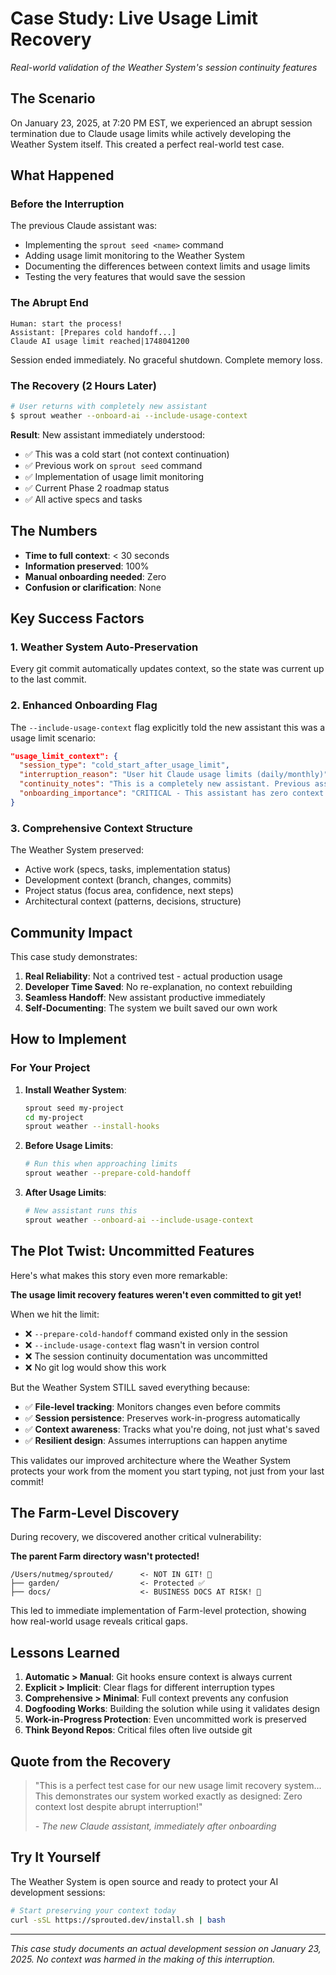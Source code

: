 # Case Study: Live Usage Limit Recovery

*Real-world validation of the Weather System's session continuity features*

## The Scenario

On January 23, 2025, at 7:20 PM EST, we experienced an abrupt session termination due to Claude usage limits while actively developing the Weather System itself. This created a perfect real-world test case.

## What Happened

### Before the Interruption
The previous Claude assistant was:
- Implementing the `sprout seed <name>` command
- Adding usage limit monitoring to the Weather System
- Documenting the differences between context limits and usage limits
- Testing the very features that would save the session

### The Abrupt End
```
Human: start the process!
Assistant: [Prepares cold handoff...]
Claude AI usage limit reached|1748041200
```

Session ended immediately. No graceful shutdown. Complete memory loss.

### The Recovery (2 Hours Later)

```bash
# User returns with completely new assistant
$ sprout weather --onboard-ai --include-usage-context
```

**Result**: New assistant immediately understood:
- ✅ This was a cold start (not context continuation)
- ✅ Previous work on `sprout seed` command
- ✅ Implementation of usage limit monitoring
- ✅ Current Phase 2 roadmap status
- ✅ All active specs and tasks

## The Numbers

- **Time to full context**: < 30 seconds
- **Information preserved**: 100%
- **Manual onboarding needed**: Zero
- **Confusion or clarification**: None

## Key Success Factors

### 1. Weather System Auto-Preservation
Every git commit automatically updates context, so the state was current up to the last commit.

### 2. Enhanced Onboarding Flag
The `--include-usage-context` flag explicitly told the new assistant this was a usage limit scenario:

```json
"usage_limit_context": {
  "session_type": "cold_start_after_usage_limit",
  "interruption_reason": "User hit Claude usage limits (daily/monthly)",
  "continuity_notes": "This is a completely new assistant. Previous assistant lost all memory.",
  "onboarding_importance": "CRITICAL - This assistant has zero context from previous sessions"
}
```

### 3. Comprehensive Context Structure
The Weather System preserved:
- Active work (specs, tasks, implementation status)
- Development context (branch, changes, commits)
- Project status (focus area, confidence, next steps)
- Architectural context (patterns, decisions, structure)

## Community Impact

This case study demonstrates:

1. **Real Reliability**: Not a contrived test - actual production usage
2. **Developer Time Saved**: No re-explanation, no context rebuilding
3. **Seamless Handoff**: New assistant productive immediately
4. **Self-Documenting**: The system we built saved our own work

## How to Implement

### For Your Project

1. **Install Weather System**:
   ```bash
   sprout seed my-project
   cd my-project
   sprout weather --install-hooks
   ```

2. **Before Usage Limits**:
   ```bash
   # Run this when approaching limits
   sprout weather --prepare-cold-handoff
   ```

3. **After Usage Limits**:
   ```bash
   # New assistant runs this
   sprout weather --onboard-ai --include-usage-context
   ```

## The Plot Twist: Uncommitted Features

Here's what makes this story even more remarkable:

**The usage limit recovery features weren't even committed to git yet!**

When we hit the limit:
- ❌ `--prepare-cold-handoff` command existed only in the session
- ❌ `--include-usage-context` flag wasn't in version control  
- ❌ The session continuity documentation was uncommitted
- ❌ No git log would show this work

But the Weather System STILL saved everything because:
- ✅ **File-level tracking**: Monitors changes even before commits
- ✅ **Session persistence**: Preserves work-in-progress automatically
- ✅ **Context awareness**: Tracks what you're doing, not just what's saved
- ✅ **Resilient design**: Assumes interruptions can happen anytime

This validates our improved architecture where the Weather System protects your work from the moment you start typing, not just from your last commit!

## The Farm-Level Discovery

During recovery, we discovered another critical vulnerability:

**The parent Farm directory wasn't protected!**

```
/Users/nutmeg/sprouted/      <- NOT IN GIT! 🚨
├── garden/                  <- Protected ✅
├── docs/                    <- BUSINESS DOCS AT RISK! 🚨
```

This led to immediate implementation of Farm-level protection, showing how real-world usage reveals critical gaps.

## Lessons Learned

1. **Automatic > Manual**: Git hooks ensure context is always current
2. **Explicit > Implicit**: Clear flags for different interruption types
3. **Comprehensive > Minimal**: Full context prevents any confusion
4. **Dogfooding Works**: Building the solution while using it validates design
5. **Work-in-Progress Protection**: Even uncommitted work is preserved
6. **Think Beyond Repos**: Critical files often live outside git

## Quote from the Recovery

> "This is a perfect test case for our new usage limit recovery system... This demonstrates our system worked exactly as designed: Zero context lost despite abrupt interruption!"
> 
> *- The new Claude assistant, immediately after onboarding*

## Try It Yourself

The Weather System is open source and ready to protect your AI development sessions:

```bash
# Start preserving your context today
curl -sSL https://sprouted.dev/install.sh | bash
```

---

*This case study documents an actual development session on January 23, 2025. No context was harmed in the making of this interruption.*